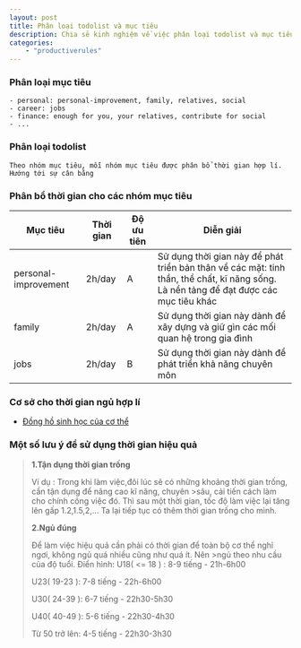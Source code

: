 ```yaml
---
layout: post
title: Phân loại todolist và mục tiêu
description: Chia sẻ kinh nghiệm về việc phân loại todolist và mục tiêu
categories: 
    - "productiverules"    
---
```


### Phân loại mục tiêu

```
- personal: personal-improvement, family, relatives, social
- career: jobs
- finance: enough for you, your relatives, contribute for social
- ...
```

### Phân loại todolist

```
Theo nhóm mục tiêu, mỗi nhóm mục tiêu được phân bổ thời gian hợp lí.
Hướng tới sự cân bằng
```

### Phân bổ thời gian cho các nhóm mục tiêu

Mục tiêu | Thời gian | Độ ưu tiên | Diễn giải
-------- | --------- | ---------  | ---------
personal-improvement | 2h/day | A | Sử dụng thời gian này để phát triển bản thân về các mặt: tinh thần, thể chất, kĩ năng sống. Là nền tảng để đạt được các mục tiêu khác
family | 2h/day | A | Sử dụng thời gian này dành để xây dựng và giữ gìn các mối quan hệ trong gia đình
jobs | 2h/day | B | Sử dụng thời gian này dành để phát triển khả năng chuyên môn

### Cơ sở cho thời gian ngủ hợp lí

- [Đồng hồ sinh học của cơ thể](/productiverules/dong-ho-sinh-hoc-cua-co-the)

### Một số lưu ý để sử dụng thời gian hiệu quả

>**1.Tận dụng thời gian trống**
>
>Ví dụ : Trong khi làm việc,đôi lúc sẽ có những khoảng thời gian trống, cần tận dụng để nâng cao kĩ năng, chuyên >sâu, cải tiến cách làm cho chính công việc đó. Thì sau một thời gian, tốc độ làm việc lại tăng lên gấp 1.2,1.5,2,... Ta lại tiếp tục có thêm thời gian trống cho mình.
>
>**2.Ngủ đúng**
>
>Để làm việc hiệu quả cần phải có thời gian để toàn bộ cơ thể nghỉ ngơi, không ngủ quá nhiều cũng như quá ít. Nên >ngủ theo nhu cầu của độ tuổi. Điển hình:
>U18( <= 18 ) : 8-9 tiếng - 21h-6h00
>
>U23( 19-23 ): 7-8 tiếng - 22h-6h00
>
>U30( 24-39 ): 6-7 tiếng - 22h30-5h30
>
>U40( 40-49 ): 5-6 tiếng - 22h30-4h30
>
>Từ 50 trở lên: 4-5 tiếng - 22h30-3h30